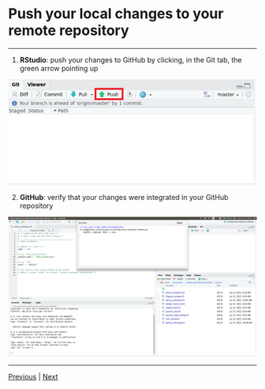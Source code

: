 # Push your local changes to your remote repository

***

1. **RStudio**: push your changes to GitHub by clicking, in the Git tab, the green arrow pointing up

  ![](./assets/push-rstudio.png)

2. **GitHub**: verify that your changes were integrated in your GitHub repository

  ![](./assets/push-github.png)

***

[Previous](./commit.md) | [Next](./pull-request.md)
